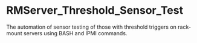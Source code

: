 # RMServer_Threshold_Sensor_Test
The automation of sensor testing of those with threshold triggers on rack-mount servers using BASH and IPMI commands.
